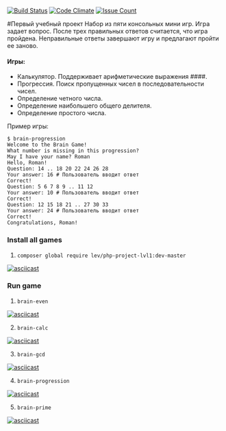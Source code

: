 [![Build Status](https://travis-ci.org/lev0607/php-project-lvl1.svg?branch=master)](https://travis-ci.org/lev0607/php-project-lvl1)
[![Code Climate](https://codeclimate.com/github/lev0607/php-project-lvl1/badges/gpa.svg)](https://codeclimate.com/github/lev0607/php-project-lvl1)
[![Issue Count](https://codeclimate.com/github/lev0607/php-project-lvl1/badges/issue_count.svg)](https://codeclimate.com/github/lev0607/php-project-lvl1)

#Первый учебный проект
Набор из пяти консольных мини игр. Игра задает вопрос. После трех правильных ответов считается, что игра пройдена. Неправильные ответы завершают игру и предлагают пройти ее заново.
#### Игры:
* Калькулятор. Поддерживает арифметические выражения ####.
* Прогрессия. Поиск пропущенных чисел в последовательности чисел.
* Определение четного числа.
* Определение наибольшего общего делителя.
* Определение простого числа.

Пример игры:
```
$ brain-progression
Welcome to the Brain Game!
What number is missing in this progression?
May I have your name? Roman
Hello, Roman!
Question: 14 .. 18 20 22 24 26 28
Your answer: 16 # Пользователь вводит ответ
Correct!
Question: 5 6 7 8 9 .. 11 12
Your answer: 10 # Пользователь вводит ответ
Correct!
Question: 12 15 18 21 .. 27 30 33
Your answer: 24 # Пользователь вводит ответ
Correct!
Congratulations, Roman!
```
### Install all games

1. `composer global require lev/php-project-lvl1:dev-master`

[![asciicast](https://asciinema.org/a/fw7afV21ceoMcOghU7uFLszCq.svg)](https://asciinema.org/a/fw7afV21ceoMcOghU7uFLszCq)

### Run game

1. `brain-even`

[![asciicast](https://asciinema.org/a/N87WNLC6SxovldGHAzQavSB5q.svg)](https://asciinema.org/a/N87WNLC6SxovldGHAzQavSB5q)

2. `brain-calc`

[![asciicast](https://asciinema.org/a/wM30WkVZTJmp1swSTcfSikmkU.svg)](https://asciinema.org/a/wM30WkVZTJmp1swSTcfSikmkU)

3. `brain-gcd`

[![asciicast](https://asciinema.org/a/XSBijL3kl8DbLOLlBk3hlb0wQ.svg)](https://asciinema.org/a/XSBijL3kl8DbLOLlBk3hlb0wQ)

4. `brain-progression`

[![asciicast](https://asciinema.org/a/K51cosFa2okZMgOYD73EVrXkW.svg)](https://asciinema.org/a/K51cosFa2okZMgOYD73EVrXkW)

5. `brain-prime`

[![asciicast](https://asciinema.org/a/VSW7JHWQBTPXk9tXe7kdBbTbw.svg)](https://asciinema.org/a/VSW7JHWQBTPXk9tXe7kdBbTbw)